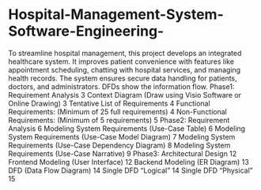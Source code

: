 # Hospital-Management-System-Software-Engineering-
To streamline hospital management, this project develops an integrated healthcare system. It improves patient convenience with features like appointment scheduling, chatting with hospital services, and managing health records. The system ensures secure data handling for patients, doctors, and administrators. DFDs show the information flow.
Phase1: Requirement Analysis 3
Context Diagram (Draw using Visio Software or Online Drawing) 3
Tentative List of Requirements 4
Functional Requirements: (Minimum of 25 full requirements) 4
Non-Functional Requirements: (Minimum of 5 requirements) 5
Phase2: Requirement Analysis 6
Modeling System Requirements (Use-Case Table) 6
Modeling System Requirements (Use-Case Model Diagram) 7
Modeling System Requirements (Use-Case Dependency Diagram) 8
Modeling System Requirements (Use-Case Narrative) 9
Phase3: Architectural Design 12
Frontend Modeling (User Interface) 12
Backend Modeling (ER Diagram) 13
DFD (Data Flow Diagram) 14
Single DFD “Logical” 14
Single DFD “Physical” 15
